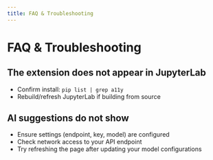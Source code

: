```yaml
---
title: FAQ & Troubleshooting
---
```


# FAQ & Troubleshooting

## The extension does not appear in JupyterLab
- Confirm install: `pip list | grep a11y`
- Rebuild/refresh JupyterLab if building from source

## AI suggestions do not show
- Ensure settings (endpoint, key, model) are configured
- Check network access to your API endpoint
- Try refreshing the page after updating your model configurations
